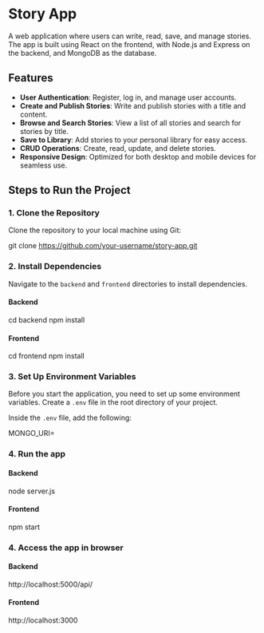 # Story App

A web application where users can write, read, save, and manage stories. The app is built using React on the frontend, with Node.js and Express on the backend, and MongoDB as the database.

## Features

- **User Authentication**: Register, log in, and manage user accounts.
- **Create and Publish Stories**: Write and publish stories with a title and content.
- **Browse and Search Stories**: View a list of all stories and search for stories by title.
- **Save to Library**: Add stories to your personal library for easy access.
- **CRUD Operations**: Create, read, update, and delete stories.
- **Responsive Design**: Optimized for both desktop and mobile devices for seamless use.

## Steps to Run the Project

### 1. Clone the Repository

Clone the repository to your local machine using Git:

git clone https://github.com/your-username/story-app.git
### 2. Install Dependencies

Navigate to the `backend` and `frontend` directories to install dependencies.

#### Backend

cd backend
npm install

#### Frontend

cd frontend
npm install

### 3. Set Up Environment Variables

Before you start the application, you need to set up some environment variables. Create a `.env` file in the root directory of your project.

Inside the `.env` file, add the following:

MONGO_URI=<your-mongo-uri>

### 4. Run the app

#### Backend

node server.js

#### Frontend

npm start

### 4. Access the app in browser

#### Backend

http://localhost:5000/api/

#### Frontend

http://localhost:3000